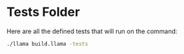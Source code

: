 # Tests Folder
Here are all the defined tests that will run on the command:  
```bash
./llama build.llama -tests
```

